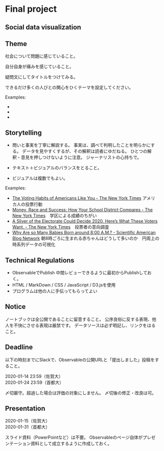# Final project

## Social data visualization

## Theme
社会について問題に感じていること。

自分自身が痛みを感じていること。

疑問文にしてタイトルをつけてみる。

できるだけ多くの人びとの関心をひくテーマを設定してください。

Examples:

- 
- 
- 

## Storytelling

- 問いと事実を丁寧に解説する。
事実は、調べて判明したことを明らかにする。
データを見やすくするが、その解釈は読者にゆだねる。
ひとつの解釈・意見を押しつけないように注意。
ジャーナリストの心持ちで。

- テキスト＋ビジュアルのバランスをとること。
- ビジュアルは複数でもよい。

Examples:

- [The Voting Habits of Americans Like You - The New York Times](https://www.nytimes.com/interactive/2016/06/10/upshot/voting-habits-turnout-partisanship.html) アメリカ人の投票行動
- [Money, Race and Success: How Your School District Compares - The New York Times](https://www.nytimes.com/interactive/2016/04/29/upshot/money-race-and-success-how-your-school-district-compares.html)　学区による成績のちがい
- [A Sliver of the Electorate Could Decide 2020. Here’s What These Voters Want. - The New York Times](https://www.nytimes.com/2019/11/05/upshot/swing-voters-2020-election.html)　投票者の意向調査
- [Why Are so Many Babies Born around 8:00 A.M.? - Scientific American Blog Network](https://blogs.scientificamerican.com/sa-visual/why-are-so-many-babies-born-around-8-00-a-m/) 朝8時ごろに生まれる赤ちゃんはどうして多いのか　円周上の時系列データの可視化

## Technical Regulations

- ObservableでPublish
	中間レビューできるように最初からPublishしておく。
- HTML / MarkDown / CSS / JavaScript / D3.jsを使用
- プログラムは他の人に手伝ってもらってよい

## Notice

ノートブックは全公開であることに留意すること。
公序良俗に反する表現、他人を不快にさせる表現は厳禁です。
データソースは必ず明記し、リンクをはること。

## Deadline

以下の時刻までにSlackで、Observableの公開URLと「提出しました」投稿をすること。

2020-01-14 23:59（佐賀大）  
2020-01-24 23:59（首都大）

〆切厳守。超過した場合は評価の対象にしません。
〆切後の修正・改良は可。

## Presentation

2020-01-15（佐賀大）  
2020-01-31（首都大）

スライド資料（PowerPointなど）は不要。
Observableのページ自体がプレゼンテーション資料として成立するように作成しておく。
